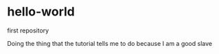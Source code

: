 # hello-world
first repository

Doing the thing that the tutorial tells me to do because I am a good slave
